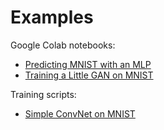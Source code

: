 Examples
========

Google Colab notebooks:

- [Predicting MNIST with an MLP](https://colab.research.google.com/github/deepmind/sonnet/blob/v2/notebooks/mlp_on_mnist.ipynb)
- [Training a Little GAN on MNIST](https://colab.research.google.com/github/deepmind/sonnet/blob/v2/notebooks/little_gan_on_mnist.ipynb)


Training scripts:

- [Simple ConvNet on MNIST](simple_mnist.py)
